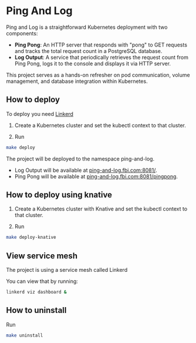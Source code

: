 # Ping And Log

Ping and Log is a straightforward Kubernetes deployment with two components:

-   **Ping Pong**: An HTTP server that responds with "pong" to GET requests and tracks the total request count in a PostgreSQL database.
-   **Log Output**: A service that periodically retrieves the request count from Ping Pong, logs it to the console and displays it via HTTP server.

This project serves as a hands-on refresher on pod communication, volume management, and database integration within Kubernetes.

## How to deploy

To deploy you need [Linkerd](https://linkerd.io/2.17/getting-started/#step-1-install-the-cli)

1. Create a Kubernetes cluster and set the kubectl context to that cluster.

2. Run

```bash
make deploy
```

The project will be deployed to the namespace ping-and-log.

-   Log Output will be available at [ping-and-log.fbi.com:8081/](http://ping-and-log.fbi.com:8081).
-   Ping Pong will be available at [ping-and-log.fbi.com:8081/pingpong](http://ping-and-log.fbi.com:8081/pingpong).

## How to deploy using knative

1. Create a Kubernetes cluster with Knative and set the kubectl context to that cluster.

2. Run

```bash
make deploy-knative
```

## View service mesh

The project is using a service mesh called Linkerd

You can view that by running:

```bash
linkerd viz dashboard &
```

## How to uninstall

Run

```bash
make uninstall
```
